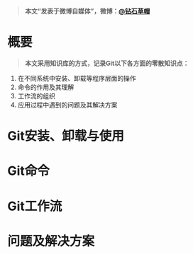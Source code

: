 > **本文“发表于微博自媒体”，微博：[@钻石草帽](https://weibo.com/strawhatchan)**

# 概要
> **本文采用知识库的方式，记录Git以下各方面的零散知识点：**

1. 在不同系统中安装、卸载等程序层面的操作
2. 命令的作用及其理解
3. 工作流的组织
4. 应用过程中遇到的问题及其解决方案

# Git安装、卸载与使用



# Git命令



# Git工作流



# 问题及解决方案
